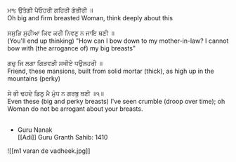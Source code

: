 ਮ੧: ਉਤੰਗੀ ਪੈਓਹਰੀ ਗਹਿਰੀ ਗੰਭੀਰੀ ॥⁣  
Oh big and firm breasted Woman, think deeply about this⁣  
⁣  
ਸਸੁੜਿ ਸੁਹੀਆ ਕਿਵ ਕਰੀ ਨਿਵਣੁ ਨ ਜਾਇ ਥਣੀ ॥⁣  
(You'll end up thinking) "How can I bow down to my mother-in-law? I cannot bow with (the arrogance of) my big breasts"⁣  
⁣  
ਗਚੁ ਜਿ ਲਗਾ ਗਿੜਵੜੀ ਸਖੀਏ ਧਉਲਹਰੀ ॥⁣  
Friend, these mansions, built from solid mortar (thick), as high up in the mountains (perky) ⁣  
⁣  
ਸੇ ਭੀ ਢਹਦੇ ਡਿਠੁ ਮੈ ਮੁੰਧ ਨ ਗਰਬੁ ਥਣੀ ॥੧॥⁣  
Even these (big and perky breasts) I've seen crumble (droop over time); oh Woman do not be arrogant about your breasts.⁣  
⁣  
- Guru Nanak  
[[Adi]] Guru Granth Sahib: 1410

![[m1 varan de vadheek.jpg]]